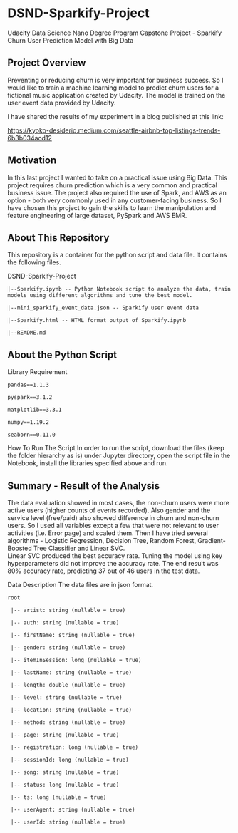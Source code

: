 # DSND-Sparkify-Project

Udacity Data Science Nano Degree Program Capstone Project - Sparkify Churn User Prediction Model with Big Data

## Project Overview
Preventing or reducing churn is very important for business success.  So I would like to train a machine learning model to predict churn users for a fictional music application created by Udacity.  The model is trained on the user event data provided by Udacity.

I have shared the results of my experiment in a blog published at this link: 

https://kyoko-desiderio.medium.com/seattle-airbnb-top-listings-trends-6b3b034acd12


## Motivation
In this last project I wanted to take on a practical issue using Big Data.  This project requires churn prediction which is a very common and practical business issue.  The project also required the use of Spark, and AWS as an option - both very commonly used in any customer-facing business.  So I have chosen this project to gain the skills to learn the manipulation and feature engineering of large dataset, PySpark and AWS EMR.


## About This Repository
This repository is a container for the python script and data file.  It contains the following files.

DSND-Sparkify-Project

	|--Sparkify.ipynb -- Python Notebook script to analyze the data, train models using different algorithms and tune the best model. 
	
	|--mini_sparkify_event_data.json -- Sparkify user event data
	
	|--Sparkify.html -- HTML format output of Sparkify.ipynb
	
	|--README.md


## About the Python Script
Library Requirement

	pandas==1.1.3
	
	pyspark==3.1.2
	
	matplotlib==3.3.1
	
	numpy==1.19.2
	
	seaborn==0.11.0

How To Run The Script
In order to run the script, download the files (keep the folder hierarchy as is) under Jupyter directory, open the script file in the Notebook, install the libraries specified above and run.


## Summary - Result of the Analysis
The data evaluation showed in most cases, the non-churn users were more active users (higher counts of events recorded).  Also gender and the service level (free/paid) also showed difference in churn and non-churn users.  So I used all variables except a few that were not relevant to user activities (i.e. Error page) and scaled them.
Then I have tried several algorithms - Logistic Regression, Decision Tree, Random Forest, Gradient-Boosted Tree Classifier and Linear SVC.  
Linear SVC produced the best accuracy rate.  Tuning the model using key hyperparameters did not improve the accuracy rate.  The end result was 80% accuracy rate, predicting 37 out of 46 users in the test data.


Data Description
The data files are in json format.

	root
	
	 |-- artist: string (nullable = true)

	 |-- auth: string (nullable = true)

	 |-- firstName: string (nullable = true)

	 |-- gender: string (nullable = true)

	 |-- itemInSession: long (nullable = true)

	 |-- lastName: string (nullable = true)

	 |-- length: double (nullable = true)

	 |-- level: string (nullable = true)

	 |-- location: string (nullable = true)

	 |-- method: string (nullable = true)

	 |-- page: string (nullable = true)

	 |-- registration: long (nullable = true)

	 |-- sessionId: long (nullable = true)

	 |-- song: string (nullable = true)

	 |-- status: long (nullable = true)

	 |-- ts: long (nullable = true)

	 |-- userAgent: string (nullable = true)

	 |-- userId: string (nullable = true)

